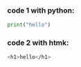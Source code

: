 
### code 1 with python:


```python
print("hello")
 ```
### code 2 with htmk:

```bash
<h1>hello</h1>
```

